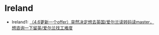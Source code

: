 # Ireland

- Ireland1: [（4.6更新一个offer）突然决定想去英国/爱尔兰读转码读master，想咨询一下留英/爱尔兰找工难度](https://github.com/evelyn-2022/LifeIsElsewhere/tree/main/Ireland/Ireland1)
